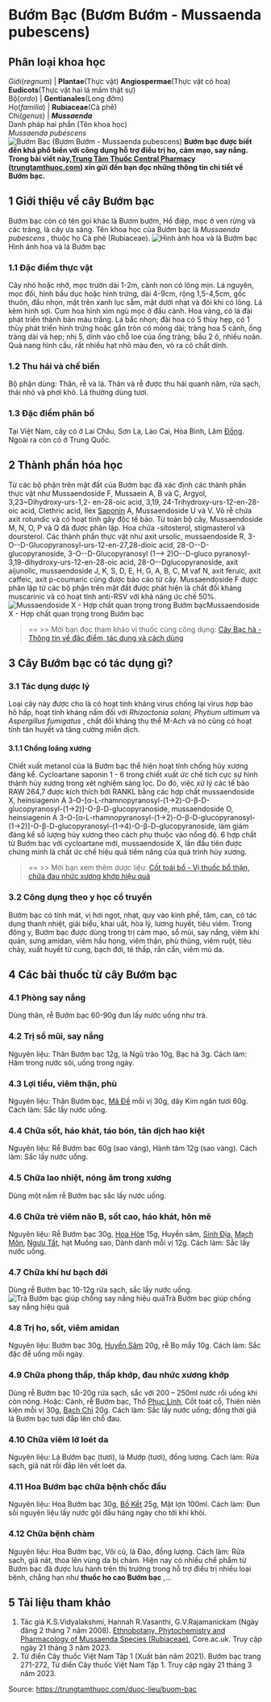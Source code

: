 # Bướm Bạc (Bươm Bướm - Mussaenda pubescens)

Phân loại khoa học  
---  
Giới(_regnum_) |  **Plantae**(Thực vật) **Angiospermae**(Thực vật có hoa) **Eudicots**(Thực vật hai lá mầm thật sự)  
Bộ(_ordo_) | **Gentianales**(Long đởm)  
Họ(_familia_) | **Rubiaceae**(Cà phê)  
Chi(_genus_) | **_Mussaenda_**  
Danh pháp hai phần (Tên khoa học)  
_Mussaenda pubescens_  
![Bướm Bạc \(Bươm Bướm - Mussaenda pubescens\)](https://trungtamthuoc.com/images/others/buom-bac-1-2125.jpg)
**Bướm bạc được biết đến khá phổ biến với công dụng hỗ trợ điều trị ho, cảm mạo, say nắng. Trong bài viết này,[Trung Tâm Thuốc Central Pharmacy](https://trungtamthuoc.com/ "Trung Tâm Thuốc Central Pharmacy") ([trungtamthuoc.com](https://trungtamthuoc.com/ "trungtamthuoc.com")) xin gửi đến bạn đọc những thông tin chi tiết về Bướm bạc.**
##  1 Giới thiệu về cây Bướm bạc
Bướm bạc còn có tên gọi khác là Bươm bướm, Hồ điệp, mọc ở ven rừng và các trảng, là cây ưa sáng.
Tên khoa học của Bướm bạc là _Mussaenda pubescens_ , thuộc họ Cà phê (Rubiaceae).
![Hình ảnh hoa và lá Bướm bạc](https://trungtamthuoc.com/images/item/buom-bac-2.jpg)Hình ảnh hoa và lá Bướm bạc
### 1.1 Đặc điểm thực vật
Cây nhỏ hoặc nhỡ, mọc trườn dài 1-2m, cành non có lông mịn. Lá nguyên, mọc đối, hình bầu dục hoặc hình trứng, dài 4-9cm, rộng 1,5-4,5cm, gốc thuôn, đầu nhọn, mặt trên xanh lục sẫm, mặt dưới nhạt và đôi khi có lông. Lá kèm hình sợi.
Cụm hoa hình xim ngù mọc ở đầu cành. Hoa vàng, có lá đài phát triển thành bản màu trắng. Lá bắc nhọn; đài hoa có 5 thùy hẹp, có 1 thùy phát triển hình trứng hoặc gần tròn có móng dài; tràng hoa 5 cánh, ống tràng dài và hẹp; nhị 5, dính vào chỗ loe của ống tràng; bầu 2 ô, nhiều noãn. Quả nang hình cầu, rất nhiều hạt nhỏ màu đen, vò ra có chất dính.
### 1.2 Thu hái và chế biến
Bộ phận dùng: Thân, rễ và lá.
Thân và rễ được thu hái quanh năm, rửa sạch, thái nhỏ và phơi khô. Lá thường dùng tươi.
### 1.3 Đặc điểm phân bố
Tại Việt Nam, cây có ở Lai Châu, Sơn La, Lào Cai, Hòa Bình, Lâm [Đồng](https://trungtamthuoc.com/hoat-chat/dong "Đồng"). Ngoài ra còn có ở Trung Quốc.
##  2 Thành phần hóa học
Từ các bộ phận trên mặt đất của Bướm bạc đã xác định các thành phần thực vật như Mussaendoside F, Mussaein A, B và C, Argyol, 3,23~Dihydroxy-urs-1,2- en-28-oic acid, 3,19, 24-Trihydroxy-urs-12-en-28-oic acid, Clethric acid, Ilex [Saponin](https://trungtamthuoc.com/hoat-chat/saponin "Saponin") A, Mussaendoside U và V.
Vỏ rễ chứa axit rotundic và có hoạt tính gây độc tế bào. Từ toàn bộ cây, Mussaendoside M, N, O, P và Q đã được phân lập. Hoa chứa -sitosterol, stigmasterol và doursterol. Các thành phần thực vật như axit ursolic, mussaendoside R, 3-O--D-Glucopyranosyl-urs-12-en-27,28-dioic acid, 28-O--D-glucopyranoside, 3-O--D-Glucopyranosyl (1—> 2)O--D-gluco pyranosyl-3,19-dihydroxy-urs-12-en-28-oic acid, 28-O--Dglucopyranoside, axit aijunolic, mussaendoside J, K, S, D, E, H, G, A, B, C, M vaf N, axit feruic, axit caffeic, axit p-coumaric cũng được báo cáo từ cây.
Mussaendoside F được phân lập từ các bộ phận trên mặt đất được phát hiện là chất đối kháng muscarinic và có hoạt tính anti-RSV với khả năng ức chế 50%.
![Mussaendoside X - Hợp chất quan trọng trong Bướm bạc](https://trungtamthuoc.com/images/item/buom-bac-3.jpg)Mussaendoside X - Hợp chất quan trọng trong Bướm bạc
> == >> Mời bạn đọc tham khảo vị thuốc cùng công dụng: [Cây Bạc hà - Thông tin về đặc điểm, tác dụng và cách dùng](https://trungtamthuoc.com/duoc-lieu/bac-ha)
##  3 Cây Bướm bạc có tác dụng gì?
### 3.1 Tác dụng dược lý
Loại cây này được cho là có hoạt tính kháng virus chống lại virus hợp bào hô hấp, hoạt tính kháng nấm đối với _Rhizoctonia solani, Phytium ultimum_ và _Aspergillus fumigatus_ , chất đối kháng thụ thể M-Ach và nó cũng có hoạt tính tán huyết và tăng cường miễn dịch.
#### 3.1.1 Chống loãng xương
Chiết xuất metanol của lá Bướm bạc thể hiện hoạt tính chống hủy xương đáng kể. Cycloartane saponin 1 - 6 trong chiết xuất ức chế tích cực sự hình thành hủy xương trong xét nghiệm sàng lọc. Do đó, việc xử lý các tế bào RAW 264,7 được kích thích bởi RANKL bằng các hợp chất mussaendoside X, heinsiagenin A 3-O-[α-L-rhamnopyranosyl-(1→2)-O-β-D-glucopyranosyl-(1→2)]-O-β-D-glucopyranoside, mussaendoside O, heinsiagenin A 3-O-[α-L-rhamnopyranosyl-(1→2)-O-β-D-glucopyranosyl-(1→2)]-O-β-D-glucopyranosyl-(1→4)-O-β-D-glucopyranoside, làm giảm đáng kể số lượng hủy xương theo cách phụ thuộc vào nồng độ. 6 hợp chất từ ​Bướm bạc với cycloartane mới, mussaendoside X, lần đầu tiên được chứng minh là chất ức chế hiệu quả tiềm năng của quá trình hủy xương.
> == >> Mời bạn xem thêm dược liệu: [Cốt toái bổ - Vị thuốc bổ thận, chữa đau nhức xương khớp hiệu quả](https://trungtamthuoc.com/duoc-lieu/cot-toai-bo)
### 3.2 Công dụng theo y học cổ truyền
Bướm bạc có tính mát, vị hơi ngọt, nhạt, quy vào kinh phế, tâm, can, có tác dụng thanh nhiệt, giải biểu, khai uất, hòa lý, lương huyết, tiêu viêm.
Trong đông y, Bướm bạc được dùng trong trị cảm mạo, sổ mũi, say nắng, viêm khí quản, sưng amidan, viêm hầu họng, viêm thận, phù thũng, viêm ruột, tiêu chảy, xuất huyết tử cung, bạch đới, tê thấp, rắn cắn, viêm mủ da.
##  4 Các bài thuốc từ cây Bướm bạc
### 4.1 Phòng say nắng
Dùng thân, rễ Bướm bạc 60-90g đun lấy nước uống như trà.
### 4.2 Trị sổ mũi, say nắng
Nguyên liệu: Thân Bướm bạc 12g, lá Ngũ trảo 10g, Bạc hà 3g.
Cách làm: Hãm trong nước sôi, uống trong ngày.
### 4.3 Lợi tiểu, viêm thận, phù
Nguyên liệu: Thân Bướm bạc, [Mã Đề](https://trungtamthuoc.com/duoc-lieu/ma-de "Mã Đề") mỗi vị 30g, dây Kim ngân tươi 60g.
Cách làm: Sắc lấy nước uống.
### 4.4 Chữa sốt, háo khát, táo bón, tân dịch hao kiệt
Nguyên liệu: Rễ Bướm bạc 60g (sao vàng), Hành tăm 12g (sao vàng).
Cách làm: Sắc lấy nước uống.
### 4.5 Chữa lao nhiệt, nóng âm trong xương
Dùng một nắm rễ Bướm bạc sắc lấy nước uống.
### 4.6 Chữa trẻ viêm não B, sốt cao, háo khát, hôn mê
Nguyên liệu: Rễ Bướm bạc 30g, [Hoa Hòe](https://trungtamthuoc.com/duoc-lieu/hoe "Hoa Hòe") 15g, Huyền sâm, [Sinh Địa](https://trungtamthuoc.com/duoc-lieu/dia-hoang "Sinh Địa"), [Mạch Môn](https://trungtamthuoc.com/duoc-lieu/mach-mon "Mạch Môn"), [Ngưu Tất](https://trungtamthuoc.com/duoc-lieu/nguu-tat-86 "Ngưu Tất"), hạt Muồng sao, Dành dành mỗi vị 12g.
Cách làm: Sắc lấy nước uống.
### 4.7 Chữa khí hư bạch đới
Dùng rễ Bướm bạc 10-12g rửa sạch, sắc lấy nước uống.
![Trà Bướm bạc giúp chống say nắng hiệu quả](https://trungtamthuoc.com/images/item/buom-bac-4.jpg)Trà Bướm bạc giúp chống say nắng hiệu quả
### 4.8 Trị ho, sốt, viêm amidan
Nguyên liệu: Bướm bạc 30g, [Huyền Sâm](https://trungtamthuoc.com/duoc-lieu/huyen-sam "Huyền Sâm") 20g, rễ Bọ mẩy 10g. 
Cách làm: Sắc đặc để uống mỗi ngày.
### 4.9 Chữa phong thấp, thấp khớp, đau nhức xương khớp
Dùng rễ Bướm bạc 10-20g rửa sạch, sắc với 200 – 250ml nước rồi uống khi còn nóng.
Hoặc: Cành, rễ Bướm bạc, Thổ [Phục Linh](https://trungtamthuoc.com/duoc-lieu/phuc-linh-18 "Phục Linh"), Cốt toát cổ, Thiên niên kiện mỗi vị 30g, [Bạch Chỉ](https://trungtamthuoc.com/duoc-lieu/bach-chi-42 "Bạch Chỉ") 20g. 
Cách làm: Sắc lấy nước uống; đồng thời giã lá Bướm bạc tươi đắp lên chỗ đau.
### 4.10 Chữa viêm lở loét da
Nguyên liệu: Lá Bướm bạc (tươi), lá Mướp (tươi), đồng lượng.
Cách làm: Rửa sạch, giã nát rồi đắp lên vết loét da. 
### 4.11 Hoa Bướm bạc chữa bệnh chốc đầu
Nguyên liệu: Hoa Bướm bạc 30g, [Bồ Kết](https://trungtamthuoc.com/duoc-lieu/bo-ket "Bồ Kết") 25g, Mật lợn 100ml. 
Cách làm: Đun sôi nguyên liệu lấy nước gội đầu hàng ngày cho tới khi khỏi.
### 4.12 Chữa bệnh chàm
Nguyên liệu: Hoa Bướm bạc, Vôi củ, lá Đào, đồng lượng.
Cách làm: Rửa sạch, giã nát, thoa lên vùng da bị chàm. 
Hiện nay có nhiều chế phẩm từ Bướm bạc đã được lưu hành trên thị trường trong hỗ trợ điều trị nhiều loại bệnh, chẳng hạn như **thuốc ho cao Bướm bạc** ,...
##  5 Tài liệu tham khảo
1. Tác giả K.S.Vidyalakshmi, Hannah R.Vasanthi, G.V.Rajamanickam (Ngày đăng 2 tháng 7 năm 2008). [Ethnobotany, Phytochemistry and Pharmacology of Mussaenda Species (Rubiaceae)](https://core.ac.uk/download/pdf/60544524.pdf), Core.ac.uk. Truy cập ngày 21 tháng 3 năm 2023. 
2. Từ điển Cây thuốc Việt Nam Tập 1 (Xuất bản năm 2021). Bướm bạc trang 271-272, Từ điển Cây thuốc Việt Nam Tập 1. Truy cập ngày 21 tháng 3 năm 2023.


Source: https://trungtamthuoc.com/duoc-lieu/buom-bac